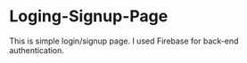 # Loging-Signup-Page

This is simple login/signup page. I used Firebase for back-end authentication.
